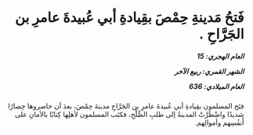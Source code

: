 <h1 dir="rtl">فَتحُ مَدينةِ حِمْصَ بقِيادةِ أبي عُبيدةَ عامرِ بن الجَرَّاحِ .</h1>

<h5 dir="rtl">العام الهجري:  15

الشهر القمري: ربيع الآخر

العام الميلادي: 636</h5>

<p dir="rtl">فتَح المسلمون بقِيادةِ أبي عُبيدةَ عامرِ بن الجَرَّاحِ مدينةَ حِمْصَ، بعدَ أن حاصروها حِصارًا شديدًا واضْطَرَّتْ المدينةُ إلى طلبِ الصُّلْحِ، فكتَب المسلمون لأهلِها كِتابًا بالأمانِ على أَنفُسِهم وأموالِهم.</p></br>
